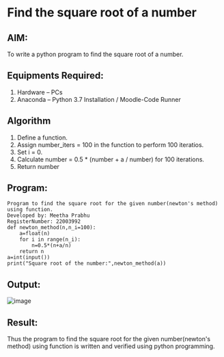 # Find the square root of a number

## AIM:
To write a python program to find the square root of a number.

## Equipments Required:
1. Hardware – PCs
2. Anaconda – Python 3.7 Installation / Moodle-Code Runner

## Algorithm
1. Define a function.
2. Assign number_iters = 100 in the function to perform 100 iteratios.
3. Set i = 0.
4. Calculate  number = 0.5 * (number + a / number) for 100 iterations.
5. Return number

## Program:

```
Program to find the square root for the given number(newton's method) using function.
Developed by: Meetha Prabhu
RegisterNumber: 22003992
def newton_method(n,n_i=100):
    a=float(n)
    for i in range(n_i):
        n=0.5*(n+a/n)
    return n
a=int(input())
print("Square root of the number:",newton_method(a))

```
## Output:
![image](https://user-images.githubusercontent.com/119401038/234226064-c5635ac0-fd70-47b8-a84e-c827ca1419ad.png)
## Result:
Thus the program to find the square root for the given number(newton's method) using function is written and verified using python programming.
